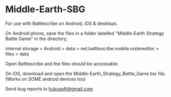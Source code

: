 # Middle-Earth-SBG

For use with Battlescribe on Android, iOS & desktops.

On Android phone, save the files in a folder labelled "Middle-Earth Strategy Battle Game" in the directory;

internal storage > Android > data > net.battlescribe.mobile.rostereditor > files > data

Open Battlescribe and the files should be accessable.

On iOS, download and open the Middle-Earth_Strategy_Battle_Game.bsr file. (Works on SOME android devices too)

Send bug reports to hukoseft@gmail.com
